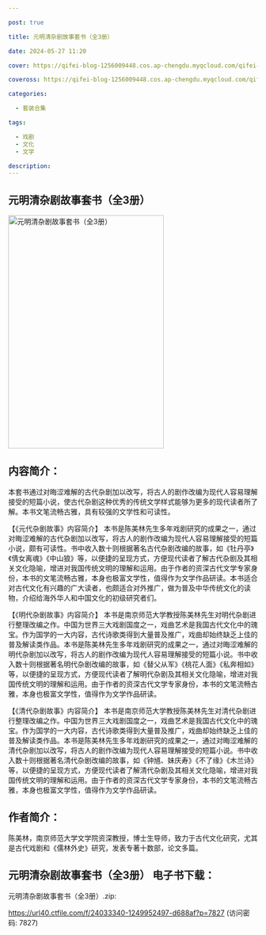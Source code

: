 ```yaml
---

post: true

title: 元明清杂剧故事套书（全3册）

date: 2024-05-27 11:20

cover: https://qifei-blog-1256009448.cos.ap-chengdu.myqcloud.com/qifei-blog/66348c570ea9cb14033c4265.jpg

coveross: https://qifei-blog-1256009448.cos.ap-chengdu.myqcloud.com/qifei-blog/66348c570ea9cb14033c4265.jpg

categories:

  - 套装合集

tags:

  - 戏剧
  - 文化
  - 文学

description:
---
```


## 元明清杂剧故事套书（全3册）
<img alt="元明清杂剧故事套书（全3册） " class="aligncenter loaded" data-was-processed="true" decoding="async" fetchpriority="high" height="471" src="https://qifei-blog-1256009448.cos.ap-chengdu.myqcloud.com/qifei-blog/66348c570ea9cb14033c4265.jpg " style="cursor: zoom-in;" width="314"/>

## 内容简介：

本套书通过对晦涩难解的古代杂剧加以改写，将古人的剧作改编为现代人容易理解接受的短篇小说，使古代杂剧这种优秀的传统文学样式能够为更多的现代读者所了解。本书文笔流畅古雅，具有较强的文学性和可读性。<br/>

【《元代杂剧故事》内容简介】 本书是陈美林先生多年戏剧研究的成果之一，通过对晦涩难解的古代杂剧加以改写，将古人的剧作改编为现代人容易理解接受的短篇小说，颇有可读性。书中收入数十则根据著名古代杂剧改编的故事，如《牡丹亭》《倩女离魂》《中山狼》等，以便捷的呈现方式，方便现代读者了解古代杂剧及其相关文化隐喻，增进对我国传统文明的理解和运用。由于作者的资深古代文学专家身份，本书的文笔流畅古雅，本身也极富文学性，值得作为文学作品研读。本书适合对古代文化有兴趣的广大读者，也颇适合对外推广，做为普及中华传统文化的读物，介绍给海外华人和中国文化的初级研究者们。<br/>

【《明代杂剧故事》内容简介】 本书是南京师范大学教授陈美林先生对明代杂剧进行整理改编之作。中国为世界三大戏剧国度之一，戏曲艺术是我国古代文化中的瑰宝。作为国学的一大内容，古代诗歌类得到大量普及推广，戏曲却始终缺乏上佳的普及解读类作品。本书是陈美林先生多年戏剧研究的成果之一，通过对晦涩难解的明代杂剧加以改写，将古人的剧作改编为现代人容易理解接受的短篇小说。书中收入数十则根据著名明代杂剧改编的故事，如《替父从军》《桃花人面》《私奔相如》等，以便捷的呈现方式，方便现代读者了解明代杂剧及其相关文化隐喻，增进对我国传统文明的理解和运用。由于作者的资深古代文学专家身份，本书的文笔流畅古雅，本身也极富文学性，值得作为文学作品研读。<br/>

【《清代杂剧故事》内容简介】 本书是南京师范大学教授陈美林先生对清代杂剧进行整理改编之作。中国为世界三大戏剧国度之一，戏曲艺术是我国古代文化中的瑰宝。作为国学的一大内容，古代诗歌类得到大量普及推广，戏曲却始终缺乏上佳的普及解读类作品。本书是陈美林先生多年戏剧研究的成果之一，通过对晦涩难解的清代杂剧加以改写，将古人的剧作改编为现代人容易理解接受的短篇小说。书中收入数十则根据著名清代杂剧改编的故事，如《钟馗、妹庆寿》《不了缘》《木兰诗》等，以便捷的呈现方式，方便现代读者了解清代杂剧及其相关文化隐喻，增进对我国传统文明的理解和运用。由于作者的资深古代文学专家身份，本书的文笔流畅古雅，本身也极富文学性，值得作为文学作品研读。

## 作者简介：

陈美林，南京师范大学文学院资深教授，博士生导师，致力于古代文化研究，尤其是古代戏剧和《儒林外史》研究，发表专著十数部，论文多篇。

## 元明清杂剧故事套书（全3册） 电子书下载：
元明清杂剧故事套书（全3册）.zip: 

https://url40.ctfile.com/f/24033340-1249952497-d688af?p=7827 (访问密码: 7827)
